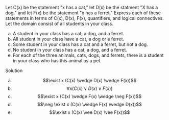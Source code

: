 Let C(x) be the statement "x has a cat," let D(x) be the statment "X has a dog," and let F(x) be the statement "x has a ferret." Express each of these statements in terms of C(x), D(x), F(x), quantifiers, and logical connectives. Let the domain consist of all students in your class.

1. A student in your class has a cat, a dog, and a ferret.
1. All student in your class have a cat, a dog or a ferret.
1. Some student in your class has a cat and a ferret, but not a dog.
1. No student in your class has a cat, a dog, and a ferret.
1. For each of the three animals, cats, dogs, and ferrets, there is a student in your class who has this animal as a pet.

Solution

1. $$\exist x (C(x) \wedge D(x) \wedge F(x))$$
1. $$\forall x (C(x) \vee D(x) \vee F(x))$$
1. $$\exist x (C(x) \wedge F(x) \wedge \neg F(x))$$
1. $$\neg \exist x (C(x) \wedge F(x) \wedge D(x))$$
1. $$\exist x (C(x) \vee D(x) \vee F(x))$$



<style type="text/css">
    ol { list-style-type: lower-alpha; }
</style>